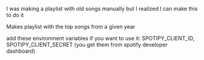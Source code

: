 I was making a playlist with old songs manually but I realized I can make this to do it

Makes playlist with the top songs from a given year </br>

add these environment variables if you want to use it: SPOTIPY_CLIENT_ID, SPOTIPY_CLIENT_SECRET (you get them from spotify developer dashboard)
